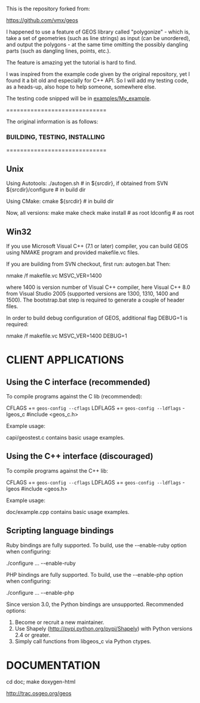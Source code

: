 This is the repository forked from:

https://github.com/vmx/geos

I happened to use a feature of GEOS library called "polygonize" - which is, take a set of geometries (such as line strings) as input (can be unordered), and output the polygons - at the same
time omitting the possibly dangling parts (such as dangling lines, points, etc.).

The feature is amazing yet the tutorial is hard to find.

I was inspired from the example code given by the original repository, yet I found it a bit old and especially for C++ API. So I will add my testing code, as a heads-up, also 
hope to help someone, somewhere else.

The testing code snipped will be in [examples/My_example](https://github.com/zfengyan/geos/tree/master/examples/My_example).

=============================

The original information is as follows:

### BUILDING, TESTING, INSTALLING
=============================

Unix
----

Using Autotools:
  ./autogen.sh  # in ${srcdir}, if obtained from SVN
  ${srcdir}/configure # in build dir

Using CMake:
  cmake ${srcdir} # in build dir

Now, all versions:
  make
  make check
  make install # as root
  ldconfig # as root

Win32
-----

If you use Microsoft Visual C++ (7.1 or later) compiler, you can build 
GEOS using NMAKE program and provided makefile.vc files.

If you are building from SVN checkout, first run: autogen.bat
Then:

  nmake /f makefile.vc MSVC_VER=1400

where 1400 is version number of Visual C++ compiler, here Visual C++ 8.0 
from Visual Studio 2005 (supported versions are 1300, 1310, 1400 and 1500). 
The bootstrap.bat step is required to generate a couple of header files.

In order to build debug configuration of GEOS, additional flag DEBUG=1 
is required:

  nmake /f makefile.vc MSVC_VER=1400 DEBUG=1


CLIENT APPLICATIONS
===================

Using the C interface (recommended)
-----------------------------------

To compile programs against the C lib (recommended):

  CFLAGS += `geos-config --cflags`
  LDFLAGS += `geos-config --ldflags` -lgeos_c
  #include <geos_c.h>

Example usage:

  capi/geostest.c contains basic usage examples.

Using the C++ interface (discouraged)
-------------------------------------

To compile programs against the C++ lib:

  CFLAGS += `geos-config --cflags`
  LDFLAGS += `geos-config --ldflags` -lgeos
  #include <geos.h>

Example usage:

  doc/example.cpp contains basic usage examples.

Scripting language bindings
---------------------------

Ruby bindings are fully supported. To build, use the --enable-ruby option
when configuring:

  ./configure ... --enable-ruby

PHP bindings are fully supported. To build, use the --enable-php option
when configuring:

  ./configure ... --enable-php
    
Since version 3.0, the Python bindings are unsupported. Recommended options:

 1. Become or recruit a new maintainer.
 2. Use Shapely (http://pypi.python.org/pypi/Shapely) with Python
    versions 2.4 or greater.
 3. Simply call functions from libgeos_c via Python ctypes.

DOCUMENTATION
=============

  cd doc; make doxygen-html

  http://trac.osgeo.org/geos
